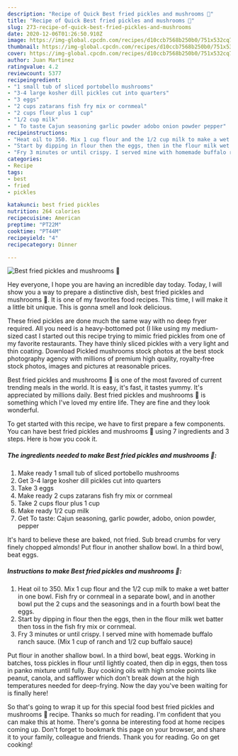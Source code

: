 ```yaml
---
description: "Recipe of Quick Best fried pickles and mushrooms 🍄"
title: "Recipe of Quick Best fried pickles and mushrooms 🍄"
slug: 273-recipe-of-quick-best-fried-pickles-and-mushrooms
date: 2020-12-06T01:26:50.910Z
image: https://img-global.cpcdn.com/recipes/d10ccb7568b250b0/751x532cq70/best-fried-pickles-and-mushrooms-🍄-recipe-main-photo.jpg
thumbnail: https://img-global.cpcdn.com/recipes/d10ccb7568b250b0/751x532cq70/best-fried-pickles-and-mushrooms-🍄-recipe-main-photo.jpg
cover: https://img-global.cpcdn.com/recipes/d10ccb7568b250b0/751x532cq70/best-fried-pickles-and-mushrooms-🍄-recipe-main-photo.jpg
author: Juan Martinez
ratingvalue: 4.2
reviewcount: 5377
recipeingredient:
- "1 small tub of sliced portobello mushrooms"
- "3-4 large kosher dill pickles cut into quarters"
- "3 eggs"
- "2 cups zatarans fish fry mix or cornmeal"
- "2 cups flour plus 1 cup"
- "1/2 cup milk"
- " To taste Cajun seasoning garlic powder adobo onion powder pepper"
recipeinstructions:
- "Heat oil to 350. Mix 1 cup flour and the 1/2 cup milk to make a wet batter in one bowl. Fish fry or cornmeal in a separate bowl, and in another bowl put the 2 cups and the seasonings and in a fourth bowl beat the eggs."
- "Start by dipping in flour then the eggs, then in the flour milk wet batter then toss in the fish fry mix or cornmeal."
- "Fry 3 minutes or until crispy. I served mine with homemade buffalo ranch sauce. (Mix 1 cup of ranch and 1/2 cup buffalo sauce)"
categories:
- Recipe
tags:
- best
- fried
- pickles

katakunci: best fried pickles 
nutrition: 264 calories
recipecuisine: American
preptime: "PT22M"
cooktime: "PT44M"
recipeyield: "4"
recipecategory: Dinner

---
```



![Best fried pickles and mushrooms 🍄](https://img-global.cpcdn.com/recipes/d10ccb7568b250b0/751x532cq70/best-fried-pickles-and-mushrooms-🍄-recipe-main-photo.jpg)

Hey everyone, I hope you are having an incredible day today. Today, I will show you a way to prepare a distinctive dish, best fried pickles and mushrooms 🍄. It is one of my favorites food recipes. This time, I will make it a little bit unique. This is gonna smell and look delicious.

These fried pickles are done much the same way with no deep fryer required. All you need is a heavy-bottomed pot (I like using my medium-sized cast I started out this recipe trying to mimic fried pickles from one of my favorite restaurants. They have thinly sliced pickles with a very light and thin coating. Download Pickled mushrooms stock photos at the best stock photography agency with millions of premium high quality, royalty-free stock photos, images and pictures at reasonable prices.

Best fried pickles and mushrooms 🍄 is one of the most favored of current trending meals in the world. It is easy, it's fast, it tastes yummy. It's appreciated by millions daily. Best fried pickles and mushrooms 🍄 is something which I've loved my entire life. They are fine and they look wonderful.


To get started with this recipe, we have to first prepare a few components. You can have best fried pickles and mushrooms 🍄 using 7 ingredients and 3 steps. Here is how you cook it.

<!--inarticleads1-->

##### The ingredients needed to make Best fried pickles and mushrooms 🍄:

1. Make ready 1 small tub of sliced portobello mushrooms
1. Get 3-4 large kosher dill pickles cut into quarters
1. Take 3 eggs
1. Make ready 2 cups zatarans fish fry mix or cornmeal
1. Take 2 cups flour plus 1 cup
1. Make ready 1/2 cup milk
1. Get  To taste: Cajun seasoning, garlic powder, adobo, onion powder, pepper


It&#39;s hard to believe these are baked, not fried. Sub bread crumbs for very finely chopped almonds! Put flour in another shallow bowl. In a third bowl, beat eggs. 

<!--inarticleads2-->

##### Instructions to make Best fried pickles and mushrooms 🍄:

1. Heat oil to 350. Mix 1 cup flour and the 1/2 cup milk to make a wet batter in one bowl. Fish fry or cornmeal in a separate bowl, and in another bowl put the 2 cups and the seasonings and in a fourth bowl beat the eggs.
1. Start by dipping in flour then the eggs, then in the flour milk wet batter then toss in the fish fry mix or cornmeal.
1. Fry 3 minutes or until crispy. I served mine with homemade buffalo ranch sauce. (Mix 1 cup of ranch and 1/2 cup buffalo sauce)


Put flour in another shallow bowl. In a third bowl, beat eggs. Working in batches, toss pickles in flour until lightly coated, then dip in eggs, then toss in panko mixture until fully. Buy cooking oils with high smoke points like peanut, canola, and safflower which don&#39;t break down at the high temperatures needed for deep-frying. Now the day you&#39;ve been waiting for is finally here! 

So that's going to wrap it up for this special food best fried pickles and mushrooms 🍄 recipe. Thanks so much for reading. I'm confident that you can make this at home. There's gonna be interesting food at home recipes coming up. Don't forget to bookmark this page on your browser, and share it to your family, colleague and friends. Thank you for reading. Go on get cooking!
